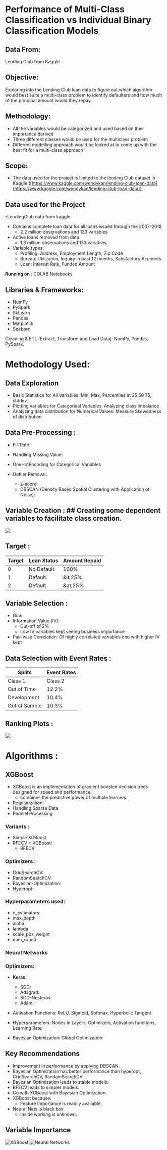 # **Performance of Multi-Class Classification vs Individual Binary Classification Models** #

## **Data From:** ##
Lending Club from Kaggle

## **Objective:** ##
Exploring into the Lending Club loan data to figure out which algorithm would best suite a multi-class problem to identify defaulters and how much of the principal amount would they repay.

## **Methodology:** ##

- All the variables would be categorized and used based on their importance derived
- Three different classes would be used for the multiclass problem
- Different modelling approach would be looked at to come up with the best fit for a multi-class approach

## **Scope:** ##

- The data used for the project is limited to the lending Club dataset in Kaggle ([https://www.kaggle.com/wendykan/lending-club-loan-data](https://www.kaggle.com/wendykan/lending-club-loan-data))

## **Data used for the Project** ##

-LendingClub data from kaggle

  - Contains complete loan data for all loans issued through the 2007-2018
    - 2.2 million observations and 133 variables
  - Active loans removed from data
    - 1.3 million observations and 133 variables
  - Variable types:
    - Profiling: Address, Employment Length, Zip Code
    - Bureau: Utilization, Inquiry in past 12 months, Satisfactory Accounts
    - Loan: Interest Rate, Funded Amount

**Running on** : COLAB Notebooks

## **Libraries &amp; Frameworks:** ##
- NumPy
- PySpark
- SkLearn
- Pandas
- Matplotlib
- Seaborn

Cleaning &amp; ETL (Extract, Transform and Load Data): NumPy, Pandas, PySpark.

# **Methodology Used:** #

## **Data Exploration** ##

- Basic Statistics for All Variables: Min, Max, Percentiles at 25 50 75, stddev
- Plotting variables for Categorical Variables: Analyzing class imbalance
- Analyzing data distribution for Numerical Values: Measure Skewedness of distribution

## **Data Pre-Processing** : ##

- Fill Rate:

- Handling Missing Value:

- OneHotEncoding for Categorical Variables

- Outlier Removal:
  - z-score:
  - DBSCAN (Density Based Spatial Clustering with Application of Noise):

## **Variable Creation** : ## Creating some dependent variables to facilitate class creation.

![](/images/Capture.png)

## **Target** : ##

| **Target** | **Loan Status** | **Amount Repaid** |
| --- | --- | --- |
| 0 | No Default | 100% |
| 1 | Default | \&lt;25% |
| 2 | Default | \&gt;25% |

## **Variable Selection** : ##

- Gini:
- Information Value (IV):
  - Cut-off of 2%
  - Low IV variables kept seeing business importance
- Pair-wise Correlation: Of highly correlated variables one with higher IV kept

## **Data Selection with Event Rates** : ##

| **Splits** | Event Rates |
| --- | --- |
| Class 1 | Class 2 |
| Out of Time | 12.2% | 14.2% |
| Development | 10.4% | 10.6% |
| Out of Sample | 10.3% | 10.6% |

## **Ranking Plots** : ##

![](/images/Picture1.png)

# **Algorithms** : #

 ## **XGBoost** ##

- XGBoost is an implementation of gradient boosted decision trees designed for speed and performance.
  - combines the predictive power of multiple learners.
- Regularization:
- Handling Sparse Data
- Parallel Processing

### **Variants** : ###

- Simple XGBoost
- RFECV + XGBoost:
  - RFECV

### **Optimizers** : ###

- GridSearchCV:
- RandomSearchCV:
- Bayesian-Optimization:
- Hyperopt:

### **Hyperparameters used:** ###

- n\_estimators:
- max\_depth
- alpha
- lambda
- scale\_pos\_weight
- num\_round

### **Neural Networks** ###

### **Optimizers:** ###

- **Keras:**
  - SGD:
  - Adagrad:
  - SGD-Nesterov:
  - Adam:
- Activation Functions: ReLU, Sigmoid, Softmax, Hyperbolic Tangent
- Hyperparameters: Nodes in Layers, Optimizers, Activation functions, Learning Rate

- Bayesian Optimization: Global Optimization

## **Key Recommendations** ##

- Improvement in performance by applying DBSCAN.
- Bayesian Optimization has better performance than hyperopt, GridSearchCV, RandomSearchCV.
- Bayesian Optimization leads to stable models.
- RFECV leads to simpler models.
- Go with XGBoost with Bayesian Optimization.
- XGBoost because:
  - Feature Importance is readily available.
- Neural Nets is black box.
  - Inside working is unknown.
  
## **Variable Importance** ##

![XGBoost](/images/Picture2.png)
![Neural Networks](/images/Picture3.png)
